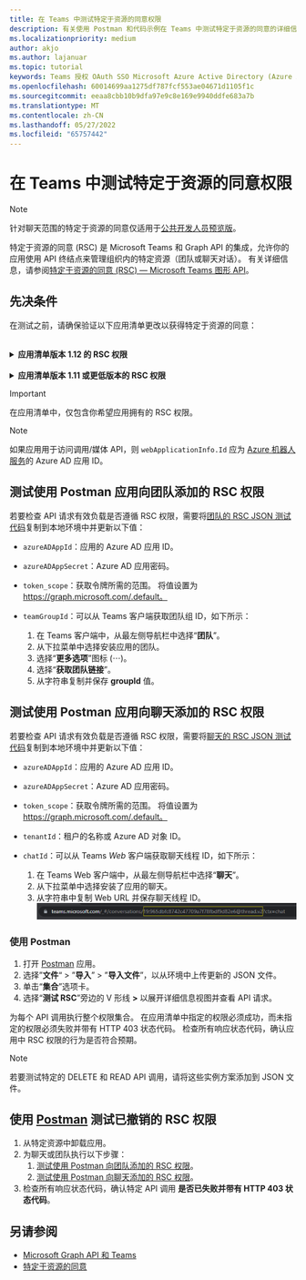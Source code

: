 ```yaml
---
title: 在 Teams 中测试特定于资源的同意权限
description: 有关使用 Postman 和代码示例在 Teams 中测试特定于资源的同意的详细信息
ms.localizationpriority: medium
author: akjo
ms.author: lajanuar
ms.topic: tutorial
keywords: Teams 授权 OAuth SSO Microsoft Azure Active Directory (Azure AD) rsc Postman Graph
ms.openlocfilehash: 60014699aa1275df787fcf553ae04671d1105f1c
ms.sourcegitcommit: eeaa8cbb10b9dfa97e9c8e169e9940ddfe683a7b
ms.translationtype: MT
ms.contentlocale: zh-CN
ms.lasthandoff: 05/27/2022
ms.locfileid: "65757442"
---
```

# <a name="test-resource-specific-consent-permissions-in-teams"></a>在 Teams 中测试特定于资源的同意权限

> [!NOTE]
> 针对聊天范围的特定于资源的同意仅适用于[公共开发人员预览版](../../resources/dev-preview/developer-preview-intro.md)。

特定于资源的同意 (RSC) 是 Microsoft Teams 和 Graph API 的集成，允许你的应用使用 API 终结点来管理组织内的特定资源（团队或聊天对话）。 有关详细信息，请参阅[特定于资源的同意 (RSC) — Microsoft Teams 图形 API](resource-specific-consent.md)。

## <a name="prerequisites"></a>先决条件

在测试之前，请确保验证以下应用清单更改以获得特定于资源的同意：

<br>

<details>

<summary><b>应用清单版本 1.12 的 RSC 权限</b></summary>

使用以下值将 [webApplicationInfo](../../resources/schema/manifest-schema.md#webapplicationinfo) 密钥添加到应用清单：

|名称| 类型 | 说明|
|---|---|---|
|`id` |字符串 |你的 Azure AD 应用 ID。 有关详细信息，请参阅[在 Azure AD 门户中注册应用](resource-specific-consent.md#register-your-app-with-microsoft-identity-platform-using-the-azure-ad-portal)。|
|`resource`|String| 此字段在 RSC 中没有操作，但必须添加并包含值以免出现错误响应；任何字符串都可以。|

指定应用所需的权限。

|名称| 类型 | 说明|
|---|---|---|
|`authorization`|Object|应用运行所需的权限列表。 有关详细信息，请参阅[授权](../../resources/schema/manifest-schema.md#authorization)。|

团队中的 RSC 示例

```json
"webApplicationInfo": {
    "id": "XXxxXXXXX-XxXX-xXXX-XXxx-XXXXXXXxxxXX",
    "resource": "https://RscBasedStoreApp"
    },
"authorization": {
    "permissions": {
        "resourceSpecific": [
            {
                "name": "TeamSettings.Read.Group",
                "type": "Application"
            },
            {
                "name": "TeamSettings.ReadWrite.Group",
                "type": "Application"
            },
            {
                "name": "ChannelSettings.Read.Group",
                "type": "Application"
            },
            {
                "name": "ChannelSettings.ReadWrite.Group",
                "type": "Application"
            },
            {
                "name": "Channel.Create.Group",
                "type": "Application"
            },
            {
                "name": "Channel.Delete.Group",
                "type": "Application"
            },
            {
                "name": "ChannelMessage.Read.Group",
                "type": "Application"
            },
            {
                "name": "TeamsAppInstallation.Read.Group",
                "type": "Application"
            },
            {
                "name": "TeamsTab.Read.Group",
                "type": "Application"
            },
            {
                "name": "TeamsTab.Create.Group",
                "type": "Application"
            },
            {
                "name": "TeamsTab.ReadWrite.Group",
                "type": "Application"
            },
            {
                "name": "TeamsTab.Delete.Group",
                "type": "Application"
            },
            {
                "name": "TeamMember.Read.Group",
                "type": "Application"
            },
            {
                "name": "TeamsActivity.Send.Group",
                "type": "Application"
            }
        ]    
    }
}
```

聊天中的 RSC 示例

```json
"webApplicationInfo": {
    "id": "XXxxXXXXX-XxXX-xXXX-XXxx-XXXXXXXxxxXX",
    "resource": "https://RscBasedStoreApp"
    },
"authorization": {
    "permissions": {
        "resourceSpecific": [
            {
                "name": "ChatSettings.Read.Chat",
                "type": "Application"
            },
            {
                "name": "ChatSettings.ReadWrite.Chat",
                "type": "Application"
            },
            {
                "name": "ChatMessage.Read.Chat",
                "type": "Application"
            },
            {
                "name": "ChatMember.Read.Chat",
                "type": "Application"
            },
            {
                "name": "Chat.Manage.Chat",
                "type": "Application"
            },
            {
                "name": "TeamsTab.Read.Chat",
                "type": "Application"
            },
            {
                "name": "TeamsTab.Create.Chat",
                "type": "Application"
            },
            {
                "name": "TeamsTab.Delete.Chat",
                "type": "Application"
            },
            {
                "name": "TeamsTab.ReadWrite.Chat",
                "type": "Application"
            },
            {
                "name": "TeamsAppInstallation.Read.Chat",
                "type": "Application"
            },
            {
                "name": "OnlineMeeting.ReadBasic.Chat",
                "type": "Application"
            },
            {
                "name": "Calls.AccessMedia.Chat",
                "type": "Application"
            },
            {
                "name": "Calls.JoinGroupCalls.Chat",
                "type": "Application"
            },
            {
                "name": "TeamsActivity.Send.Chat",
                "type": "Application"
            }
        ]    
    }
}
```

> [!NOTE]
> 如果应用旨在支持在团队和聊天范围内安装，则可以在 `authorization` 下的同一清单中指定团队和聊天权限。

</details>

<br>

<details>

<summary><b>应用清单版本 1.11 或更低版本的 RSC 权限</b></summary>

使用以下值将 [webApplicationInfo](../../resources/schema/manifest-schema.md#webapplicationinfo) 密钥添加到应用清单：

|名称| 类型 | 说明|
|---|---|---|
|`id` |字符串 |你的 Azure AD 应用 ID。 有关详细信息，请参阅[在 Azure AD 门户中注册应用](resource-specific-consent.md#register-your-app-with-microsoft-identity-platform-using-the-azure-ad-portal)。|
|`resource`|String| 此字段在 RSC 中没有操作，但必须添加并包含值以免出现错误响应；任何字符串都可以。|
|`applicationPermissions`|字符串数组|应用的 RSC 权限。 有关详细信息，请参阅[特定于资源的权限](resource-specific-consent.md#resource-specific-permissions)。|

团队中的 RSC 示例

```json
"webApplicationInfo": {
    "id": "XXxxXXXXX-XxXX-xXXX-XXxx-XXXXXXXxxxXX",
    "resource": "https://RscBasedStoreApp",
    "applicationPermissions": [
        "TeamSettings.Read.Group",
        "TeamSettings.ReadWrite.Group",
        "ChannelSettings.Read.Group",
        "ChannelSettings.ReadWrite.Group",
        "Channel.Create.Group",
        "Channel.Delete.Group",
        "ChannelMessage.Read.Group",
        "TeamsAppInstallation.Read.Group",
        "TeamsTab.Read.Group",
        "TeamsTab.Create.Group",
        "TeamsTab.ReadWrite.Group",
        "TeamsTab.Delete.Group",
        "TeamMember.Read.Group",
        "TeamsActivity.Send.Group"
    ]
  }
```

聊天中的 RSC 示例

```json
"webApplicationInfo": {
    "id": "XXxxXXXXX-XxXX-xXXX-XXxx-XXXXXXXxxxXX",
    "resource": "https://RscBasedStoreApp",
    "applicationPermissions": [
        "ChatSettings.Read.Chat",
        "ChatSettings.ReadWrite.Chat",
        "ChatMessage.Read.Chat",
        "ChatMember.Read.Chat",
        "Chat.Manage.Chat",
        "TeamsTab.Read.Chat",
        "TeamsTab.Create.Chat",
        "TeamsTab.Delete.Chat",
        "TeamsTab.ReadWrite.Chat",
        "TeamsAppInstallation.Read.Chat",
        "OnlineMeeting.ReadBasic.Chat",
        "Calls.AccessMedia.Chat",
        "Calls.JoinGroupCalls.Chat",
        "TeamsActivity.Send.Chat"
    ]
  }
```

<br>

> [!NOTE]
> 如果应用旨在支持在团队和聊天范围内安装，则可以在 `applicationPermissions` 下的同一清单中指定团队和聊天权限。

</details>

> [!IMPORTANT]
> 在应用清单中，仅包含你希望应用拥有的 RSC 权限。

> [!NOTE]
> 如果应用用于访问调用/媒体 API，则 `webApplicationInfo.Id` 应为 [Azure 机器人服务](/graph/cloud-communications-get-started#register-a-bot)的 Azure AD 应用 ID。

## <a name="test-added-rsc-permissions-to-a-team-using-the-postman-app"></a>测试使用 Postman 应用向团队添加的 RSC 权限

若要检查 API 请求有效负载是否遵循 RSC 权限，需要将[团队的 RSC JSON 测试代码](test-team-rsc-json-file.md)复制到本地环境中并更新以下值：

* `azureADAppId`：应用的 Azure AD 应用 ID。
* `azureADAppSecret`：Azure AD 应用密码。
* `token_scope`：获取令牌所需的范围。 将值设置为 https://graph.microsoft.com/.default。
* `teamGroupId`：可以从 Teams 客户端获取团队组 ID，如下所示：

    1. 在 Teams 客户端中，从最左侧导航栏中选择“**团队**”。
    2. 从下拉菜单中选择安装应用的团队。
    3. 选择“**更多选项**”图标 (&#8943;)。
    4. 选择“**获取团队链接**”。
    5. 从字符串复制并保存 **groupId** 值。

## <a name="test-added-rsc-permissions-to-a-chat-using-the-postman-app"></a>测试使用 Postman 应用向聊天添加的 RSC 权限

若要检查 API 请求有效负载是否遵循 RSC 权限，需要将[聊天的 RSC JSON 测试代码](test-chat-rsc-json-file.md)复制到本地环境中并更新以下值：

* `azureADAppId`：应用的 Azure AD 应用 ID。
* `azureADAppSecret`：Azure AD 应用密码。
* `token_scope`：获取令牌所需的范围。 将值设置为 https://graph.microsoft.com/.default。
* `tenantId`：租户的名称或 Azure AD 对象 ID。
* `chatId`：可以从 Teams *Web* 客户端获取聊天线程 ID，如下所示：

    1. 在 Teams Web 客户端中，从最左侧导航栏中选择“**聊天**”。
    2. 从下拉菜单中选择安装了应用的聊天。
    3. 从字符串中复制 Web URL 并保存聊天线程 ID。
![来自 Web URL 的聊天线程 ID。](../../assets/images/chat-thread-id.png)

### <a name="use-postman"></a>使用 Postman

1. 打开 [Postman](https://www.postman.com) 应用。
2. 选择”**文件**“ > ”**导入**” > ”**导入文件**”，以从环境中上传更新的 JSON 文件。  
3. 单击“**集合**”选项卡。
4. 选择“**测试 RSC**”旁边的 V 形线 **>** 以展开详细信息视图并查看 API 请求。

为每个 API 调用执行整个权限集合。 在应用清单中指定的权限必须成功，而未指定的权限必须失败并带有 HTTP 403 状态代码。 检查所有响应状态代码，确认应用中 RSC 权限的行为是否符合预期。

> [!NOTE]
> 若要测试特定的 DELETE 和 READ API 调用，请将这些实例方案添加到 JSON 文件。

## <a name="test-revoked-rsc-permissions-using-postman"></a>使用 [Postman](https://www.postman.com/) 测试已撤销的 RSC 权限

1. 从特定资源中卸载应用。
2. 为聊天或团队执行以下步骤：
    1. [测试使用 Postman 向团队添加的 RSC 权限](#test-added-rsc-permissions-to-a-team-using-the-postman-app)。
    2. [测试使用 Postman 向聊天添加的 RSC 权限](#test-added-rsc-permissions-to-a-chat-using-the-postman-app)。
3. 检查所有响应状态代码，确认特定 API 调用 **是否已失败并带有 HTTP 403 状态代码**。

## <a name="see-also"></a>另请参阅

* [Microsoft Graph API 和 Teams](/graph/api/resources/teams-api-overview?view=graph-rest-1.0&preserve-view=true)
* [特定于资源的同意](~/graph-api/rsc/resource-specific-consent.md)
